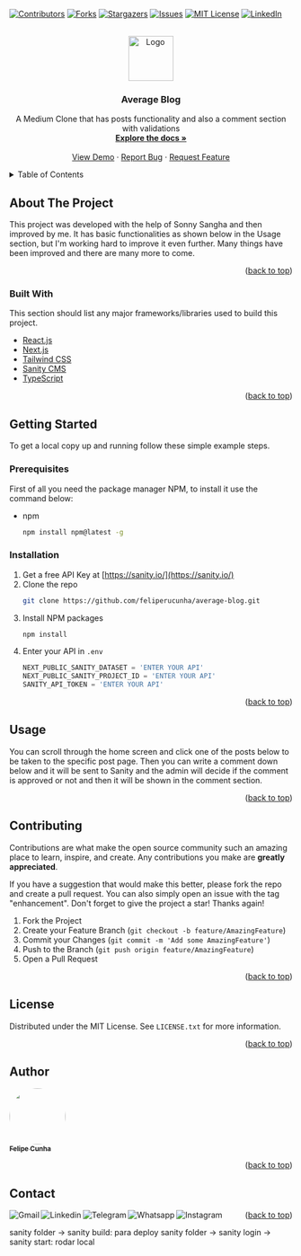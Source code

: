 <div id="top"></div>

[![Contributors][contributors-shield]][contributors-url]
[![Forks][forks-shield]][forks-url]
[![Stargazers][stars-shield]][stars-url]
[![Issues][issues-shield]][issues-url]
[![MIT License][license-shield]][license-url]
[![LinkedIn][linkedin-shield]][linkedin]



<!-- PROJECT LOGO -->
<br />
<div align="center">
  <a href="https://github.com/feliperucunha/average-blog">
    <img src="/images/logo.png" alt="Logo" width="80" height="80">
  </a>

  <h3 align="center">Average Blog</h3>

  <p align="center">
    A Medium Clone that has posts functionality and also a comment section with validations
    <br />
    <a href="https://github.com/feliperucunha/average-blog"><strong>Explore the docs »</strong></a>
    <br />
    <br />
    <a href="https://avarege-blog.vercel.app/">View Demo</a>
    ·
    <a href="https://github.com/feliperucunha/average-blog/issues">Report Bug</a>
    ·
    <a href="https://github.com/feliperucunha/average-blog/issues">Request Feature</a>
  </p>
</div>



<!-- TABLE OF CONTENTS -->
<details>
  <summary>Table of Contents</summary>
  <ol>
    <li>
      <a href="#about-the-project">About The Project</a>
      <ul>
        <li><a href="#built-with">Built With</a></li>
      </ul>
    </li>
    <li>
      <a href="#getting-started">Getting Started</a>
      <ul>
        <li><a href="#prerequisites">Prerequisites</a></li>
        <li><a href="#installation">Installation</a></li>
      </ul>
    </li>
    <li><a href="#usage">Usage</a></li>
    <!-- <li><a href="#roadmap">Roadmap</a></li> -->
    <li><a href="#contributing">Contributing</a></li>
    <li><a href="#license">License</a></li>
    <li><a href="#contact">Contact</a></li>
    <!-- <li><a href="#acknowledgments">Acknowledgments</a></li> -->
  </ol>
</details>



<!-- ABOUT THE PROJECT -->
## About The Project

This project was developed with the help of Sonny Sangha and then improved by me. It has basic functionalities as shown below in the Usage section, but I'm working hard to improve it even further. Many things have been improved and there are many more to come.

<p align="right">(<a href="#top">back to top</a>)</p>



### Built With

This section should list any major frameworks/libraries used to build this project.

* [React.js](https://reactjs.org/)
* [Next.js](https://nextjs.org/)
* [Tailwind CSS](https://tailwindcss.com/)
* [Sanity CMS](https://sanity.io/)
* [TypeScript](https://www.typescriptlang.org/)

<p align="right">(<a href="#top">back to top</a>)</p>



<!-- GETTING STARTED -->
## Getting Started

To get a local copy up and running follow these simple example steps.

### Prerequisites

First of all you need the package manager NPM, to install it use the command below:
* npm
  ```sh
  npm install npm@latest -g
  ```

### Installation

1. Get a free API Key at [https://sanity.io/](https://sanity.io/)
2. Clone the repo
   ```sh
   git clone https://github.com/feliperucunha/average-blog.git
   ```
3. Install NPM packages
   ```sh
   npm install
   ```
4. Enter your API in `.env`
   ```js
   NEXT_PUBLIC_SANITY_DATASET = 'ENTER YOUR API'
   NEXT_PUBLIC_SANITY_PROJECT_ID = 'ENTER YOUR API'
   SANITY_API_TOKEN = 'ENTER YOUR API'
   ```

<p align="right">(<a href="#top">back to top</a>)</p>



<!-- USAGE EXAMPLES -->
## Usage

You can scroll through the home screen and click one of the posts below to be taken to the specific post page.
Then you can write a comment down below and it will be sent to Sanity and the admin will decide if the comment
is approved or not and then it will be shown in the comment section.


<p align="right">(<a href="#top">back to top</a>)</p>



<!-- ROADMAP -->
<!-- ## Roadmap

- [x] Add Changelog
- [x] Add back to top links
- [ ] Add Additional Templates w/ Examples
- [ ] Add "components" document to easily copy & paste sections of the readme
- [ ] Multi-language Support
    - [ ] Chinese
    - [ ] Spanish

See the [open issues](https://github.com/feliperucunha/average-blog/issues) for a full list of proposed features (and known issues).

<p align="right">(<a href="#top">back to top</a>)</p> -->



<!-- CONTRIBUTING -->
## Contributing

Contributions are what make the open source community such an amazing place to learn, inspire, and create. Any contributions you make are **greatly appreciated**.

If you have a suggestion that would make this better, please fork the repo and create a pull request. You can also simply open an issue with the tag "enhancement".
Don't forget to give the project a star! Thanks again!

1. Fork the Project
2. Create your Feature Branch (`git checkout -b feature/AmazingFeature`)
3. Commit your Changes (`git commit -m 'Add some AmazingFeature'`)
4. Push to the Branch (`git push origin feature/AmazingFeature`)
5. Open a Pull Request

<p align="right">(<a href="#top">back to top</a>)</p>



<!-- LICENSE -->
## License

Distributed under the MIT License. See `LICENSE.txt` for more information.

<p align="right">(<a href="#top">back to top</a>)</p>

## Author

<a href="https://github.com/feliperucunha">
 <img style="border-radius: 50%;" src="https://avatars.githubusercontent.com/u/51034888?s=400&u=d957f24c0607b08051d57bd562e17db9cf811421&v=4" width="100px;" alt=""/>
 <br />
 <sub><b>Felipe Cunha</b></sub></a>
 <br />

<p align="right">(<a href="#top">back to top</a>)</p>

## Contact

[<img align="left" alt="Gmail" src="https://img.shields.io/badge/Gmail-D14836?style=for-the-badge&logo=gmail&logoColor=white" />](mailto:feliperubenmv@gmail.com?subject=[GitHub]%20Hey,%20Felipe%20Cunha)
[<img align="left" alt="Linkedin" src="https://img.shields.io/badge/linkedin-%230077B5.svg?style=for-the-badge&logo=linkedin&logoColor=white" />][linkedin]
[<img align="left" alt="Telegram" src="https://img.shields.io/badge/Telegram-2CA5E0?style=for-the-badge&logo=telegram&logoColor=white" />][telegram]
[<img align="left" alt="Whatsapp" src="https://img.shields.io/badge/WhatsApp-25D366?style=for-the-badge&logo=whatsapp&logoColor=white" />][whatsapp]
[<img align="left" alt="Instagram" src="https://img.shields.io/badge/<feliperucunha>-%23E4405F.svg?style=for-the-badge&logo=Instagram&logoColor=white" />][instagram] 

<p align="right">(<a href="#top">back to top</a>)</p>



<!-- ACKNOWLEDGMENTS -->
<!-- ## Acknowledgments

Use this space to list resources you find helpful and would like to give credit to. I've included a few of my favorites to kick things off!

* [Choose an Open Source License](https://choosealicense.com)
* [GitHub Emoji Cheat Sheet](https://www.webpagefx.com/tools/emoji-cheat-sheet)
* [Malven's Flexbox Cheatsheet](https://flexbox.malven.co/)
* [Malven's Grid Cheatsheet](https://grid.malven.co/)
* [Img Shields](https://shields.io)
* [GitHub Pages](https://pages.github.com)
* [Font Awesome](https://fontawesome.com)
* [React Icons](https://react-icons.github.io/react-icons/search)

<p align="right">(<a href="#top">back to top</a>)</p> -->



<!-- MARKDOWN LINKS & IMAGES -->
<!-- https://www.markdownguide.org/basic-syntax/#reference-style-links -->
[contributors-shield]: https://img.shields.io/github/contributors/feliperucunha/average-blog.svg?style=for-the-badge
[contributors-url]: https://github.com/feliperucunha/average-blog/graphs/contributors
[forks-shield]: https://img.shields.io/github/forks/feliperucunha/average-blog.svg?style=for-the-badge
[forks-url]: https://github.com/feliperucunha/average-blog/network/members
[stars-shield]: https://img.shields.io/github/stars/feliperucunha/average-blog.svg?style=for-the-badge
[stars-url]: https://github.com/feliperucunha/average-blog/stargazers
[issues-shield]: https://img.shields.io/github/issues/feliperucunha/average-blog.svg?style=for-the-badge
[issues-url]: https://github.com/feliperucunha/average-blog/issues
[license-shield]: https://img.shields.io/github/license/feliperucunha/average-blog.svg?style=for-the-badge
[license-url]: https://github.com/feliperucunha/average-blog/blob/main/LICENSE.txt
[linkedin-shield]: https://img.shields.io/badge/-LinkedIn-black.svg?style=for-the-badge&logo=linkedin&colorB=555
[product-screenshot]: images/screenshot.png

[whatsapp]: https://wa.me/5591987485395
[telegram]: https://t.me/Felipecunha04
[twitter]: https://twitter.com/feliperubeen
[youtube]: https://youtube.com/
[instagram]: https://www.instagram.com/feliperubeen
[linkedin]: https://www.linkedin.com/in/feliperubencunha/


sanity folder -> sanity build: para deploy
sanity folder -> sanity login -> sanity start: rodar local